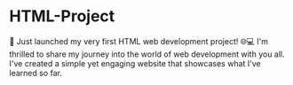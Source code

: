 # HTML-Project
🚀 Just launched my very first HTML web development project! 🌐💻 I'm thrilled to share my journey into the world of web development with you all. I've created a simple yet engaging website that showcases what I've learned so far.

